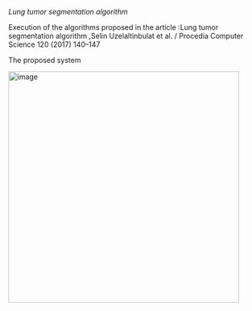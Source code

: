*Lung tumor segmentation algorithm*

Execution of the algorithms proposed in the article :Lung tumor segmentation algorithm  ,Selin Uzelaltinbulat et al. / Procedia Computer Science 120 (2017) 140–147


The proposed system 

<img width="458" alt="image" src="https://user-images.githubusercontent.com/88029725/160398397-87e8be0f-56a5-419c-b3c2-d496024705da.png">





